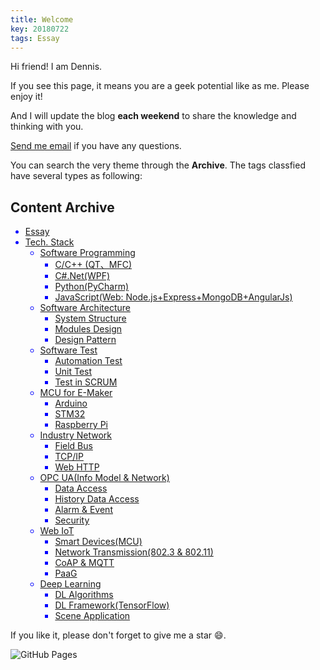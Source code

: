 ```yaml
---
title: Welcome
key: 20180722
tags: Essay
---
```

Hi friend! I am Dennis.

If you see this page, it means you are a geek potential like as me. Please enjoy it!

And I will update the blog **each weekend** to share the knowledge and thinking with you.

<!--more-->
[Send me email](mailto:zhanghaitao@estun.com) if you have any questions.

You can search the very theme through the **Archive**. The tags classfied have several types as following:

<h2>Content Archive</h2>

<font color = blue>
   
- [Essay](#tmp)
- [Tech. Stack](#tmp)
  - [Software Programming](#tmp)
    - [C/C++ (QT、MFC)](#tmp)
    - [C#.Net(WPF)](#tmp)
    - [Python(PyCharm)](#tmp)
    - [JavaScript(Web: Node.js+Express+MongoDB+AngularJs)](#tmp)
  - [Software Architecture](#tmp)
    - [System Structure](#tmp)
    - [Modules Design](#tmp)
    - [Design Pattern](#tmp)
  - [Software Test](#tmp)
    - [Automation Test](#tmp)
    - [Unit Test](#tmp)
    - [Test in SCRUM](#tmp)
  - [MCU for E-Maker](#tmp)
    - [Arduino](#tmp)
    - [STM32](#tmp)
    - [Raspberry Pi](#tmp)
  - [Industry Network](#tmp)
    - [Field Bus](#tmp)
    - [TCP/IP](#tmp)
    - [Web HTTP](#tmp)
  - [OPC UA(Info Model & Network)](#tmp)
    - [Data Access](#tmp)
    - [History Data Access](#tmp)
    - [Alarm & Event](#tmp)
    - [Security](#tmp)
  - [Web IoT](#tmp)
    - [Smart Devices(MCU)](#tmp)
    - [Network Transmission(802.3 & 802.11)](#tmp)
    - [CoAP & MQTT](#tmp)
    - [PaaG](#tmp)
  - [Deep Learning](#tmp)
    - [DL Algorithms](#tmp)
    - [DL Framework(TensorFlow)](#tmp)
    - [Scene Application](#tmp)
</font>

If you like it, please don't forget to give me a star :smile:.

![GitHub Pages](https://github.com/orgs/EstunSWRD/teams/wetogo_pc_software) 
